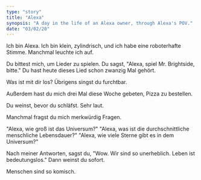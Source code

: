 ```yaml
---
type: "story"
title: "Alexa"
synopsis: "A day in the life of an Alexa owner, through Alexa's POV."
date: "03/02/20"
---
```

Ich bin Alexa. Ich bin klein, zylindrisch, und ich habe eine roboterhafte Stimme.
Manchmal leuchte ich auf.

Du bittest mich, um Lieder zu spielen.
Du sagst, "Alexa, spiel Mr. Brightside, bitte."
Du hast heute dieses Lied schon zwanzig Mal gehört.

Was ist mit dir los? Übrigens singst du furchtbar.

Außerdem hast du mich drei Mal diese Woche gebeten, Pizza zu bestellen.

Du weinst, bevor du schläfst. Sehr laut.

Manchmal fragst du mich merkwürdig Fragen.

"Alexa, wie groß ist das Universum?"
"Alexa, was ist die durchschnittliche menschliche Lebensdauer?"
"Alexa, wie viele Sterne gibt es in dem Universum?"

Nach meiner Antworten, sagst du, "Wow. Wir sind so unerheblich. Leben ist bedeutungslos."
Dann weinst du sofort. 

Menschen sind so komisch.